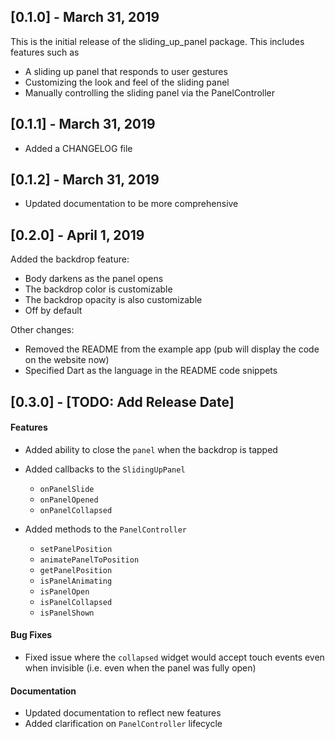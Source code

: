 ## [0.1.0] - March 31, 2019

This is the initial release of the sliding_up_panel package. This includes features such as
- A sliding up panel that responds to user gestures
- Customizing the look and feel of the sliding panel
- Manually controlling the sliding panel via the PanelController

## [0.1.1] - March 31, 2019

- Added a CHANGELOG file

## [0.1.2] - March 31, 2019

- Updated documentation to be more comprehensive

## [0.2.0] - April 1, 2019

Added the backdrop feature:
- Body darkens as the panel opens
- The backdrop color is customizable
- The backdrop opacity is also customizable
- Off by default

Other changes:
- Removed the README from the example app (pub will display the code on the website now)
- Specified Dart as the language in the README code snippets

## [0.3.0] - [TODO: Add Release Date]

#### Features
- Added ability to close the `panel` when the backdrop is tapped

- Added callbacks to the `SlidingUpPanel`
    - `onPanelSlide`
    - `onPanelOpened`
    - `onPanelCollapsed`

- Added methods to the `PanelController`
    - `setPanelPosition`
    - `animatePanelToPosition`
    - `getPanelPosition`
    - `isPanelAnimating`
    - `isPanelOpen`
    - `isPanelCollapsed`
    - `isPanelShown`

#### Bug Fixes
- Fixed issue where the `collapsed` widget would accept touch events even when invisible (i.e. even when the panel was fully open)

#### Documentation
- Updated documentation to reflect new features
- Added clarification on `PanelController` lifecycle
